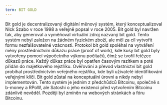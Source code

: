 ```yaml
---
term: BIT GOLD
---
```


Bit gold je decentralizovaný digitální měnový systém, který konceptualizoval Nick Szabo v roce 1998 a veřejně popsal v roce 2005. Bit gold byl navržen tak, aby generoval a vyměňoval virtuální zdroj nazvaný bit gold. Tento systém nebyl založen na žádném fyzickém zboží, ale měl za cíl vytvořit formu nezfalšovatelné vzácnosti. Protokol bit gold spoléhal na vytváření měny prostřednictvím důkazu práce (proof of work), kde kusy bit gold byly vytvořeny pomocí výpočetního výkonu počítačů, čímž se tvořil řetězec důkazů práce. Každý důkaz práce byl opatřen časovým razítkem a poté přidán do majetkového rejstříku. Ověřování a převod vlastnictví bit gold probíhal prostřednictvím veřejného rejstříku, kde byli uživatelé identifikováni veřejnými klíči. Bit gold zůstal na konceptuální úrovni a nikdy nebyl implementován. Tento systém je jedním z předchůdců Bitcoinu, společně s b-money a RPoW, ale Satoshi o jeho existenci před vytvořením Bitcoinu zdánlivě nevěděl. Později byl zmíněn na webových stránkách a fóru Bitcoinu.